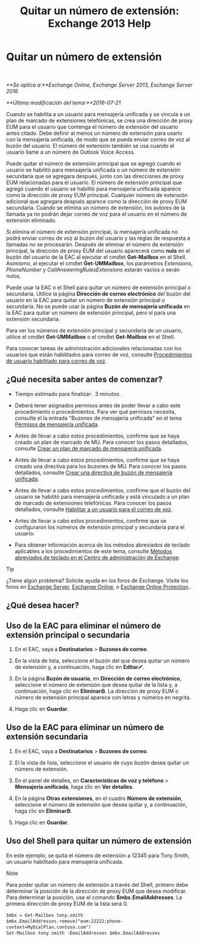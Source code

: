 ﻿---
title: 'Quitar un número de extensión: Exchange 2013 Help'
TOCTitle: Quitar un número de extensión
ms:assetid: c2b896cf-21f7-4453-a4e6-b23d236a6dd3
ms:mtpsurl: https://technet.microsoft.com/es-es/library/Dd351124(v=EXCHG.150)
ms:contentKeyID: 50556877
ms.date: 05/22/2018
mtps_version: v=EXCHG.150
ms.translationtype: MT
---

# Quitar un número de extensión

 

_**Se aplica a:**Exchange Online, Exchange Server 2013, Exchange Server 2016_

_**Última modificación del tema:**2016-07-21_

Cuando se habilita a un usuario para mensajería unificada y se vincula a un plan de marcado de extensiones telefónicas, se crea una dirección de proxy EUM para el usuario que contenga el número de extensión del usuario antes citado. Debe definir al menos un número de extensión para usarlo con la mensajería unificada, de modo que se pueda enviar correo de voz al buzón del usuario. El número de extensión también se usa cuando el usuario llame a un número de Outlook Voice Access.

Puede quitar el número de extensión principal que se agregó cuando el usuario se habilitó para mensajería unificada o un número de extensión secundaria que se agregara después, junto con las direcciones de proxy EUM relacionadas para el usuario. El número de extensión principal que agregó cuando el usuario se habilitó para mensajería unificada aparece como la dirección de proxy EUM principal. Cualquier número de extensión adicional que agregara después aparece como la dirección de proxy EUM secundaria. Cuando se elimina un número de extensión, los autores de la llamada ya no podrán dejar correo de voz para el usuario en el número de extensión eliminado.

Si elimina el número de extensión principal, la mensajería unificada no podrá enviar correo de voz al buzón del usuario y las reglas de respuesta a llamadas no se procesarán. Después de eliminar el número de extensión principal, la dirección de proxy EUM del usuario aparecerá como **nula** en el buzón del usuario de la EAC al ejecutar el cmdlet **Get-Mailbox** en el Shell. Asimismo, al ejecutar el cmdlet **Get-UMMailbox**, los parámetros *Extensions*, *PhoneNumber* y *CallAnsweringRulesExtensions* estarán vacíos o serán nulos.

Puede usar la EAC o el Shell para quitar un número de extensión principal o secundaria. Utilice la página **Dirección de correo electrónico** del buzón del usuario en la EAC para quitar un número de extensión principal o secundaria. No se puede usar la página **Buzón de mensajería unificada** en la EAC para quitar un número de extensión principal, pero sí para una extensión secundaria.

Para ver los números de extensión principal y secundaria de un usuario, utilice el cmdlet **Get-UMMailbox** o el cmdlet **Get-Mailbox** en el Shell.

Para conocer tareas de administración adicionales relacionadas con los usuarios que están habilitados para correo de voz, consulte [Procedimientos de usuario habilitado para correo de voz](voice-mail-enabled-user-procedures-exchange-2013-help.md).

## ¿Qué necesita saber antes de comenzar?

  - Tiempo estimado para finalizar:  3 minutos.

  - Deberá tener asignados permisos antes de poder llevar a cabo este procedimiento o procedimientos. Para ver qué permisos necesita, consulte el la entrada "Buzones de mensajería unificada" en el tema [Permisos de mensajería unificada](unified-messaging-permissions-exchange-2013-help.md).

  - Antes de llevar a cabo estos procedimientos, confirme que se haya creado un plan de marcado de MU. Para conocer los pasos detallados, consulte [Crear un plan de marcado de mensajería unificada](create-a-um-dial-plan-exchange-2013-help.md).

  - Antes de llevar a cabo estos procedimientos, confirme que se haya creado una directiva para los buzones de MU. Para conocer los pasos detallados, consulte [Crear una directiva de buzón de mensajería unificada](create-a-um-mailbox-policy-exchange-2013-help.md).

  - Antes de llevar a cabo estos procedimientos, confirme que el buzón del usuario se habilitó para mensajería unificada y está vinculado a un plan de marcado de extensiones telefónicas. Para conocer los pasos detallados, consulte [Habilitar a un usuario para el correo de voz](enable-a-user-for-voice-mail-exchange-2013-help.md).

  - Antes de llevar a cabo estos procedimientos, confirme que se configuraron los números de extensión principal y secundaria para el usuario.

  - Para obtener información acerca de los métodos abreviados de teclado aplicables a los procedimientos de este tema, consulte [Métodos abreviados de teclado en el Centro de administración de Exchange](keyboard-shortcuts-in-the-exchange-admin-center-exchange-online-protection-help.md).


> [!TIP]
> ¿Tiene algún problema? Solicite ayuda en los foros de Exchange. Visite los foros en <A href="https://go.microsoft.com/fwlink/p/?linkid=60612">Exchange Server</A>, <A href="https://go.microsoft.com/fwlink/p/?linkid=267542">Exchange Online</A>, o <A href="https://go.microsoft.com/fwlink/p/?linkid=285351">Exchange Online Protection</A>..



## ¿Qué desea hacer?

## Uso de la EAC para eliminar el número de extensión principal o secundaria

1.  En el EAC, vaya a **Destinatarios** \> **Buzones de correo**.

2.  En la vista de lista, seleccione el buzón del que desea quitar un número de extensión y, a continuación, haga clic en **Editar**![Icono Editar](images/Bb124582.6f53ccb2-1f13-4c02-bea0-30690e6ea71d(EXCHG.150).gif "Icono Editar").

3.  En la página **Buzón de usuario**, en **Dirección de correo electrónico**, seleccione el número de extensión que desea quitar de la lista y, a continuación, haga clic en **Eliminar**![Eliminar icono](images/Dd979797.14f639f6-61e8-4418-bbfb-0db14de9d2f5(EXCHG.150).gif "Eliminar icono"). La dirección de proxy EUM o número de extensión principal aparece con letras y números en negrita.

4.  Haga clic en **Guardar**.

## Uso de la EAC para eliminar un número de extensión secundaria

1.  En el EAC, vaya a **Destinatarios** \> **Buzones de correo**.

2.  El la vista de lista, seleccione el usuario de cuyo buzón desea quitar un número de extensión.

3.  En el panel de detalles, en **Características de voz y teléfono** \> **Mensajería unificada**, haga clic en **Ver detalles**.

4.  En la página **Otras extensiones**, en el cuadro **Número de extensión**, seleccione el número de extensión que desea quitar y, a continuación, haga clic en **Eliminar**![Eliminar icono](images/Dd979797.14f639f6-61e8-4418-bbfb-0db14de9d2f5(EXCHG.150).gif "Eliminar icono").

5.  Haga clic en **Guardar**.

## Uso del Shell para quitar un número de extensión

En este ejemplo, se quita el número de extensión a 12345 para Tony Smith, un usuario habilitado para mensajería unificada.


> [!NOTE]
> Para poder quitar un número de extensión a través del Shell, primero debe determinar la posición de la dirección de proxy EUM que desea modificar. Para determinar la posición, use el comando <STRONG>$mbx.EmailAddresses</STRONG>. La primera dirección de proxy EUM de la lista será 0.



    $mbx = Get-Mailbox tony.smith
    $mbx.EmailAddresses.remove("eum:22222;phone-context=MyDialPlan.contoso.com") 
    Set-Mailbox tony.smith -EmailAddresses $mbx.EmailAddresses


